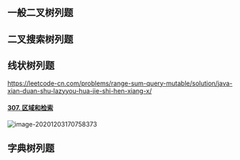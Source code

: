## 一般二叉树列题





## 二叉搜索树列题





## 线状树列题

https://leetcode-cn.com/problems/range-sum-query-mutable/solution/java-xian-duan-shu-lazyyou-hua-jie-shi-hen-xiang-x/

#### [307. 区域和检索 ](https://leetcode-cn.com/problems/range-sum-query-mutable/)

![image-20201203170758373](https://gitee.com/zisuu/picture/raw/master/img/20201203170758.png)

## 字典树列题











